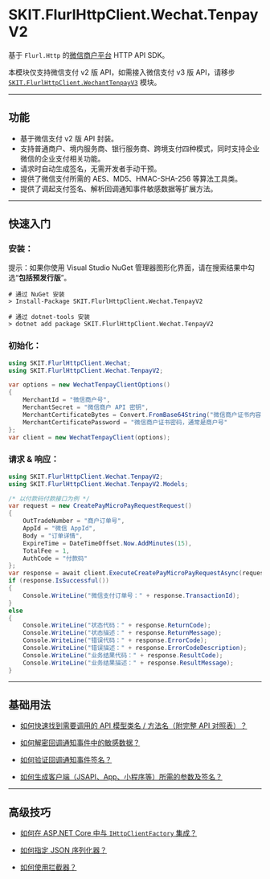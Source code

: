 ﻿# SKIT.FlurlHttpClient.Wechat.TenpayV2

基于 `Flurl.Http` 的[微信商户平台](https://pay.weixin.qq.com/) HTTP API SDK。

本模块仅支持微信支付 v2 版 API，如需接入微信支付 v3 版 API，请移步 [`SKIT.FlurlHttpClient.WechantTenpayV3`](../WechatTenpayV3/README.md) 模块。

---

## 功能

-   基于微信支付 v2 版 API 封装。
-   支持普通商户、境内服务商、银行服务商、跨境支付四种模式，同时支持企业微信的企业支付相关功能。
-   请求时自动生成签名，无需开发者手动干预。
-   提供了微信支付所需的 AES、MD5、HMAC-SHA-256 等算法工具类。
-   提供了调起支付签名、解析回调通知事件敏感数据等扩展方法。

---

## 快速入门

### 安装：

提示：如果你使用 Visual Studio NuGet 管理器图形化界面，请在搜索结果中勾选“**包括预发行版**”。

```shell
# 通过 NuGet 安装
> Install-Package SKIT.FlurlHttpClient.Wechat.TenpayV2

# 通过 dotnet-tools 安装
> dotnet add package SKIT.FlurlHttpClient.Wechat.TenpayV2
```

### 初始化：

```csharp
using SKIT.FlurlHttpClient.Wechat;
using SKIT.FlurlHttpClient.Wechat.TenpayV2;

var options = new WechatTenpayClientOptions()
{
    MerchantId = "微信商户号",
    MerchantSecret = "微信商户 API 密钥",
    MerchantCertificateBytes = Convert.FromBase64String("微信商户证书内容，即 `apiclient_cert.p12` 文件内容的 Base64 编码结果"),
    MerchantCertificatePassword = "微信商户证书密码，通常是商户号"
};
var client = new WechatTenpayClient(options);
```

### 请求 & 响应：

```csharp
using SKIT.FlurlHttpClient.Wechat.TenpayV2;
using SKIT.FlurlHttpClient.Wechat.TenpayV2.Models;

/* 以付款码付款接口为例 */
var request = new CreatePayMicroPayRequestRequest()
{
    OutTradeNumber = "商户订单号",
    AppId = "微信 AppId",
    Body = "订单详情",
    ExpireTime = DateTimeOffset.Now.AddMinutes(15),
    TotalFee = 1,
    AuthCode = "付款码"
};
var response = await client.ExecuteCreatePayMicroPayRequestAsync(request);
if (response.IsSuccessful())
{
    Console.WriteLine("微信支付订单号：" + response.TransactionId);
}
else
{
    Console.WriteLine("状态代码：" + response.ReturnCode);
    Console.WriteLine("状态描述：" + response.ReturnMessage);
    Console.WriteLine("错误代码：" + response.ErrorCode);
    Console.WriteLine("错误描述：" + response.ErrorCodeDescription);
    Console.WriteLine("业务结果代码：" + response.ResultCode);
    Console.WriteLine("业务结果描述：" + response.ResultMessage);
}
```

---

## 基础用法

-   [如何快速找到需要调用的 API 模型类名 / 方法名（附完整 API 对照表）？](./Basic_ModelDefinition.md)

-   [如何解密回调通知事件中的敏感数据？](./Basic_EventInfoDecryption.md)

-   [如何验证回调通知事件签名？](./Basic_EventSignatureVerification.md)

-   [如何生成客户端（JSAPI、App、小程序等）所需的参数及签名？](./Basic_Parameters.md)

---

## 高级技巧

-   [如何在 ASP.NET Core 中与 `IHttpClientFactory` 集成？](./Advanced_IHttpClientFactory.md)

-   [如何指定 JSON 序列化器？](./Advanced_JsonSerializer.md)

-   [如何使用拦截器？](./Advanced_Interceptor.md)
